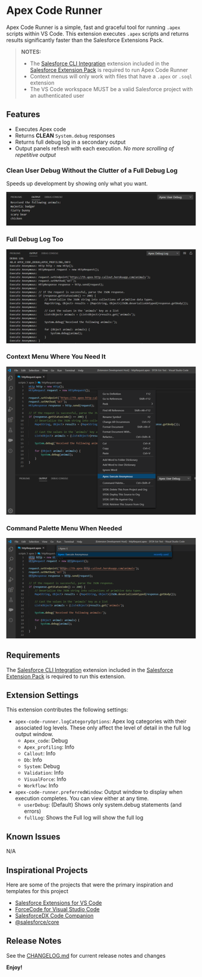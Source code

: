 # Apex Code Runner

Apex Code Runner is a simple, fast and graceful tool for running `.apex` scripts within VS Code. This extension executes `.apex` scripts and returns results significantly faster than the Salesforce Extensions Pack.

> __NOTES:__
>
> - The [Salesforce CLI Integration](https://marketplace.visualstudio.com/items?itemName=salesforce.salesforcedx-vscode-core) extension included in the [Salesforce Extension Pack](https://marketplace.visualstudio.com/items?itemName=salesforce.salesforcedx-vscode) is required to run Apex Code Runner
> - Context menus will only work with files that have a `.apex` or `.soql` extension
> - The VS Code workspace MUST be a valid Salesforce project with an authenticated user

## Features

- Executes Apex code
- Returns __CLEAN__ `System.debug` responses
- Returns full debug log in a secondary output
- Output panels refresh with each execution. _No more scrolling of repetitive output_

### Clean User Debug Without the Clutter of a Full Debug Log

Speeds up development by showing only what you want.

![Clean User Debug Without the Clutter of a Full Debug Log](./images/userDebug.png)

### Full Debug Log Too

![Full Debug Log Too](./images/fullDebugLog.png)

### Context Menu Where You Need It

![Context Menu Where You Need It](./images/contextMenu.png)

### Command Palette Menu When Needed

![Command Palette When Needed](./images/commandPalette.png)

## Requirements

The [Salesforce CLI Integration](https://marketplace.visualstudio.com/items?itemName=salesforce.salesforcedx-vscode-core) extension included in the [Salesforce Extension Pack](https://marketplace.visualstudio.com/items?itemName=salesforce.salesforcedx-vscode) is required to run this extension.

## Extension Settings

This extension contributes the following settings:

- `apex-code-runner.logCategoryOptions`: Apex log categories with their associated log levels. These only affect the level of detail in the full log output window.
  - `Apex_code`: Debug
  - `Apex_profiling`: Info
  - `Callout`: Info
  - `Db`: Info
  - `System`: Debug
  - `Validation`: Info
  - `VisualForce`: Info
  - `Workflow`: Info
- `apex-code-runner.preferredWindow`: Output window to display when execution completes. You can view either at any time.
  - `userDebug`: (Default) Shows only system.debug statements (and errors)
  - `fullLog`: Shows the Full log will show the full log

## Known Issues

N/A

## Inspirational Projects

Here are some of the projects that were the primary inspiration and templates for this project

- [Salesforce Extensions for VS Code](https://github.com/forcedotcom/salesforcedx-vscode)
- [ForceCode for Visual Studio Code](https://github.com/celador/ForceCode)
- [SalesforceDX Code Companion](https://github.com/msrivastav13/DX-Code-Companion)
- [@salesforce/core](https://github.com/forcedotcom/sfdx-core)

## Release Notes

See the [CHANGELOG.md](./CHANGELOG.md) for current release notes and changes

__Enjoy!__
